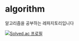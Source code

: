 # algorithm
알고리즘을 공부하는 레파지토리입니다

[![Solved.ac
프로필](http://mazassumnida.wtf/api/v2/generate_badge?boj=eunhye_3)](https://solved.ac/eunhye_3)

